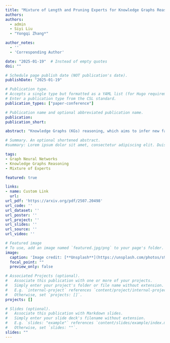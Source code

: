 ```yaml
---
title: "Mixture of Length and Pruning Experts for Knowledge Graphs Reasoning"
authors:
authors:
  - admin
  - Siyi Liu
  - "Yongqi Zhang*"

author_notes:
  - ''
  - 'Corresponding Author'

date: "2025-01-19"  # Instead of empty quotes
doi: ""

# Schedule page publish date (NOT publication's date).
publishDate: "2025-01-19"

# Publication type.
# Accepts a single type but formatted as a YAML list (for Hugo requirements).
# Enter a publication type from the CSL standard.
publication_types: ["paper-conference"]

# Publication name and optional abbreviated publication name.
publication: 
publication_short: 

abstract: "Knowledge Graphs (KGs) reasoning, which aims to infer new facts from structured knowledge repositories, critically depends on constructing effective reasoning paths. While existing Graph Neural Networks (GNNs) have advanced this field, they employ rigid path exploration strategies that fail to adapt to diverse query requirements. To address these limitations, we propose MoKGR, a novel framework that personalizes path exploration through two key innovations: (1) an adaptive path length selection mechanism that dynamically weights path lengths based on query complexity, ensuring each query receives appropriate reasoning depth, and (2) a mixture-of-experts pruning mechanism that evaluates paths through complementary perspectives to preserve the most informative reasoning paths. Through comprehensive experiments on dirse benchmark, MoKGR demonstrates superior performance in both transductive and inductive settings, validating the effectiveness of personalized path exploration in KGs reasoning."

# Summary. An optional shortened abstract.
#summary: Lorem ipsum dolor sit amet, consectetur adipiscing elit. Duis posuere tellus ac convallis placerat. Proin tincidunt magna sed ex sollicitudin condimentum.

tags:
- Graph Neural Networks
- Knowledge Graphs Reasoning
- Mixture of Experts

featured: true

links:
- name: Custom Link
  url: 
url_pdf: 'https://arxiv.org/pdf/2507.20498'
url_code: ''
url_dataset: ''
url_poster: ''
url_project: ''
url_slides: ''
url_source: ''
url_video: ''

# Featured image
# To use, add an image named `featured.jpg/png` to your page's folder. 
image:
  caption: 'Image credit: [**Unsplash**](https://unsplash.com/photos/s9CC2SKySJM)'
  focal_point: ""
  preview_only: false

# Associated Projects (optional).
#   Associate this publication with one or more of your projects.
#   Simply enter your project's folder or file name without extension.
#   E.g. `internal-project` references `content/project/internal-project/index.md`.
#   Otherwise, set `projects: []`.
projects: []

# Slides (optional).
#   Associate this publication with Markdown slides.
#   Simply enter your slide deck's filename without extension.
#   E.g. `slides: "example"` references `content/slides/example/index.md`.
#   Otherwise, set `slides: ""`.
slides: ""
---
```


